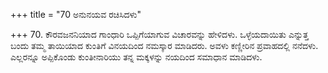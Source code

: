 +++
title = "70 ಅನುನಯವ ರಚಿಸಿದಳು"

+++
70. ಕೌರವಜನನಿಯಾದ ಗಾಂಧಾರಿ ಒಪ್ಪಿಗೆಯಾಗುವ ವಿಚಾರವನ್ನು ಹೇಳಿದಳು. ಒಳ್ಳೆಯದಾಯಿತು ಎನ್ನುತ್ತ ಬಂದು ತಮ್ಮ ತಾಯಿಯಾದ ಕುಂತಿಗೆ ವಿನಯದಿಂದ ನಮಸ್ಕಾರ ಮಾಡಿದರು. ಅವಳು ಕಣ್ಣೀರಿನ ಪ್ರವಾಹದಲ್ಲಿ ನನೆದಳು. ಎಲ್ಲರನ್ನೂ ಅಪ್ಪಿಕೊಂಡು ಕುಂತೀನಾರಿಯು ತನ್ನ ಮಕ್ಕಳನ್ನು ನಯದಿಂದ ಸಮಾಧಾನ ಮಾಡಿದಳು.